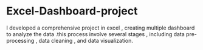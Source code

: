 # Excel-Dashboard-project
I developed a comprehensive project in excel , creating multiple dashboard to analyze the data .this process involve several stages , including data pre-processing , data cleaning , and data visualization.
